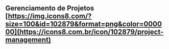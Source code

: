 ## Gerenciamento de Projetos [https://img.icons8.com/?size=100&id=102879&format=png&color=000000](https://icons8.com.br/icon/102879/project-management)

